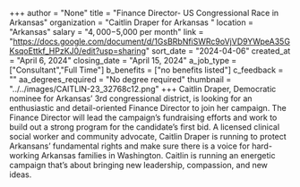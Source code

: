 +++
author = "None"
title = "Finance Director- US Congressional Race in Arkansas"
organization = "Caitlin Draper for Arkansas "
location = "Arkansas"
salary = "$4,000-$5,000 per month"
link = "https://docs.google.com/document/d/1GsBRbNfiSWRc9oVjVD9YWpeA35GKsqoEttkf_HPzKJ0/edit?usp=sharing"
sort_date = "2024-04-06"
created_at = "April 6, 2024"
closing_date = "April 15, 2024"
a_job_type = ["Consultant","Full Time"]
b_benefits = ["no benefits listed"]
c_feedback = ""
aa_degrees_required = "No degree required"
thumbnail = "../../images/CAITLIN-23_32768c12.png"
+++
Caitlin Draper, Democratic nominee for Arkansas’ 3rd congressional district,  is looking for an enthusiastic and detail-oriented Finance Director to join her campaign. The Finance Director will lead the campaign’s fundraising efforts and work to build out a strong program for the candidate’s first bid. A licensed clinical social worker and community advocate, Caitlin Draper is running to protect Arkansans’ fundamental rights and make sure there is a voice for hard-working Arkansas families in Washington.  Caitlin is running an energetic campaign that’s about bringing new leadership, compassion, and new ideas. 